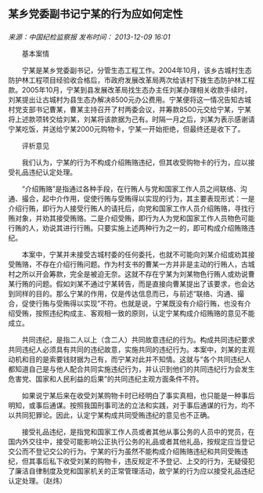 ## 某乡党委副书记宁某的行为应如何定性

### 

_来源：中国纪检监察报_ _发布时间： 2013-12-09 16:01_

　　基本案情

　　宁某是某乡党委副书记，分管生态工程工作。2004年10月，该乡古城村生态防护林工程项目经验收合格后，市政府发展改革局两次给该村下拨生态防护林工程款。2005年10月，宁某到县发展改革局找生态办主任刘某办理相关收款手续时，刘某提出让古城村为县生态办解决8500元办公费用。宁某便将这一情况告知古城村党支部书记曹某，曹某主持召开了村两委会议，并筹款8500元交给宁某，宁某将上述款项转交给刘某，刘某将该款据为己有。时隔一月之后，刘某为表示感谢请宁某吃饭，并送给宁某2000元购物卡，宁某一开始拒绝，但最终还是收下了。

　　评析意见

　　我们认为，宁某的行为不构成介绍贿赂违纪，但其收受购物卡的行为，应以接受礼品违纪认定处理。

　　“介绍贿赂”是指通过各种手段，在行贿人与党和国家工作人员之间联络、沟通、撮合，起中介作用，促使行贿与受贿得以实现的行为，其主要表现形式：一是介绍行贿，即行为人接受行贿人的请托后，向党和国家工作人员介绍贿赂，寻找行贿对象，并劝其接受贿赂。二是介绍受贿，即行为人为党和国家工作人员物色可能行贿的人，劝说其进行行贿。只要实施上述两种行为之一的，即可构成介绍贿赂违纪。

　　本案中，宁某并未接受古城村委的任何委托，也就不可能向刘某介绍或劝其接受贿赂，不存在介绍行贿问题。作为村支书的曹某一方并非是主动的行贿人，古城村之所以开会筹款，完全是被迫无奈。这就不存在宁某为刘某物色行贿人或劝说曹某行贿的问题。假如刘某不通过宁某转告，而是直接向曹某提出了该要求，也会达到同样的目的。那么宁某的作用，仅是传达信息而已，与前述“联络、沟通、撮合，促使行贿与受贿得以实现”不符。也就是说，宁某既没有介绍行贿，也没有介绍受贿，按照违纪构成主、客观相一致的原则，认定宁某构成介绍贿赂的意见不能成立。

　　共同违纪，是指二人以上（含二人）共同故意违纪的行为。构成共同违纪要求共同违纪人必须具有共同的违纪故意，实施共同的违纪行为。本案中，刘某的主观动机和目的是索要钱财据为己有，而宁某对此并不知情。这就与“各个共同违纪人都知道自己是与他人配合共同实施违纪行为，并认识到他们的共同违纪行为会发生危害党、国家和人民利益的后果”的共同违纪主观方面条件不符。

　　如果说宁某后来在收受刘某购物卡时已经明白了事实真相，也只能是一种事后明知，或事后通谋。按照我国刑事司法的立法和实践，对于事后通谋的行为，均不以共同犯罪论。因此，认定宁某构成共同受贿违纪的意见也不正确。

　　接受礼品违纪，是指党和国家工作人员或者其他从事公务的人员中的党员，在国内外交往中，接受可能影响公正执行公务的礼品或者其他礼品，按规定应当登记交公而不登记交公的行为。宁某的行为虽然不能构成介绍贿赂违纪和共同受贿违纪，但其事后私下收受刘某的购物卡，违反规定不予登记、上交的行为，无疑侵犯了廉洁自律制度及党和国家机关的正常管理活动，故宁某的行为应以接受礼品违纪认定处理。（赵炜）